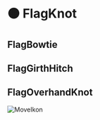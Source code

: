 # 🟠 <move>FlagKnot</move>

## FlagBowtie

## FlagGirthHitch

## FlagOverhandKnot

![MoveIkon](/Move/Move_Ikon.png)
